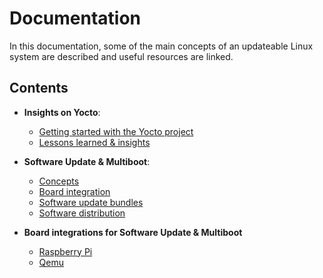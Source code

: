 # Documentation

In this documentation, some of the main concepts of an updateable Linux system are described
and useful resources are linked.

## Contents

- **Insights on Yocto**:
  - [Getting started with the Yocto project](./yocto-insights/01-get-started.md)
  - [Lessons learned & insights](./yocto-insights/02-lessons-learned.md.md)

- **Software Update & Multiboot**:
  - [Concepts](./software-update/01-concepts.md)
  - [Board integration](./software-update/02-integration.md)
  - [Software update bundles](./software-update/03-bundles.md)
  - [Software distribution](./software-update/04-distribution.md)

- **Board integrations for Software Update & Multiboot**
  - [Raspberry Pi](./board-integrations/01-raspberrypi.md)
  - [Qemu](./board-integrations/02-qemu.md)
